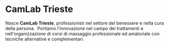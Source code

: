 # CamLab Trieste

Nasce **CamLab Trieste**, professionisti nel settore del benessere e nella cura della persona.  Portiamo l'innovazione nel campo dei trattamenti e nell'organizzazione di corsi di massaggio professionale ed amatoriale con tecniche alternative e complementari.

